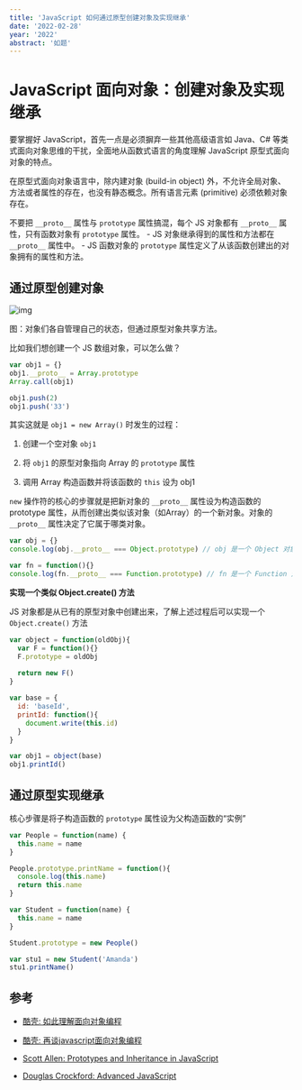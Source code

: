```yaml
---
title: 'JavaScript 如何通过原型创建对象及实现继承'
date: '2022-02-28'
year: '2022'
abstract: '如题'
---
```


# JavaScript 面向对象：创建对象及实现继承

要掌握好 JavaScript，首先一点是必须摒弃一些其他高级语言如 Java、C# 等类式面向对象思维的干扰，全面地从函数式语言的角度理解 JavaScript 原型式面向对象的特点。

在原型式面向对象语言中，除内建对象 (build-in object) 外，不允许全局对象、方法或者属性的存在，也没有静态概念。所有语言元素 (primitive) 必须依赖对象存在。

不要把 `__proto__` 属性与 `prototype` 属性搞混，每个 JS 对象都有 `__proto__` 属性，只有函数对象有 `prototype` 属性。
	 - JS 对象继承得到的属性和方法都在 `__proto__` 属性中。
	 - JS 函数对象的 `prototype` 属性定义了从该函数创建出的对象拥有的属性和方法。

## 通过原型创建对象

![img](https://docs.microsoft.com/en-us/previous-versions/msdn10/images/ff852808.img007(en-us,msdn.10).png)

图：对象们各自管理自己的状态，但通过原型对象共享方法。

比如我们想创建一个 JS 数组对象，可以怎么做？

```js
var obj1 = {}
obj1.__proto__ = Array.prototype
Array.call(obj1)

obj1.push(2)
obj1.push('33')
```
其实这就是 `obj1 = new Array()` 时发生的过程：

1. 创建一个空对象 `obj1`

2. 将 `obj1` 的原型对象指向 Array 的 `prototype` 属性

3. 调用 Array 构造函数并将该函数的 `this` 设为 obj1

`new` 操作符的核心的步骤就是把新对象的 `__proto__` 属性设为构造函数的 prototype 属性，从而创建出类似该对象（如Array）的一个新对象。对象的 `__proto__` 属性决定了它属于哪类对象。
```js
var obj = {}
console.log(obj.__proto__ === Object.prototype) // obj 是一个 Object 对象

var fn = function(){}
console.log(fn.__proto__ === Function.prototype) // fn 是一个 Function 对象
```

**实现一个类似 Object.create() 方法**

JS 对象都是从已有的原型对象中创建出来，了解上述过程后可以实现一个 `Object.create()` 方法

```js
var object = function(oldObj){
  var F = function(){}
  F.prototype = oldObj
  
  return new F()
}

var base = {
  id: 'baseId',
  printId: function(){
    document.write(this.id)
  }
}

var obj1 = object(base)
obj1.printId()
```

## 通过原型实现继承

核心步骤是将子构造函数的 `prototype` 属性设为父构造函数的“实例”

```js
var People = function(name) {
  this.name = name
}

People.prototype.printName = function(){
  console.log(this.name)
  return this.name
}

var Student = function(name) {
  this.name = name
}

Student.prototype = new People()

var stu1 = new Student('Amanda')
stu1.printName()
```


## 参考

- [酷壳: 如此理解面向对象编程](http://coolshell.cn/articles/6441.html)

- [酷壳: 再谈javascript面向对象编程](http://coolshell.cn/articles/6668.html)

- [Scott Allen: Prototypes and Inheritance in JavaScript](https://docs.microsoft.com/en-us/previous-versions/msdn10/ff852808(v=msdn.10))

- [Douglas Crockford: Advanced JavaScript](https://www.youtube.com/watch?v=DwYPG6vreJg)

